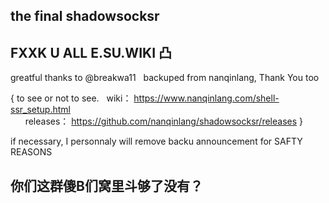 ## the final shadowsocksr
## FXXK U ALL E.SU.WIKI 凸
greatful thanks to @breakwa11  
backuped from nanqinlang, Thank You too

{ 
        to see or not to see.  
        wiki： https://www.nanqinlang.com/shell-ssr_setup.html  
        releases： https://github.com/nanqinlang/shadowsocksr/releases
} 

if necessary, I personnaly will remove backu announcement for SAFTY REASONS

## 你们这群傻B们窝里斗够了没有？
